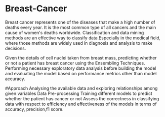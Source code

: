 # Breast-Cancer
Breast cancer represents one of the diseases that make a high number of deaths every year. It is the most common type of all cancers and the main cause of women's deaths
worldwide. Classification and data mining methods are an effective way to classify data.Especially in the medical field, where those methods are widely used in diagnosis and analysis to make decisions.

Given the details of cell nuclei taken from breast mass, predicting whether or not a patient has breast cancer using the Ensembling Techniques. Performing necessary exploratory data analysis before building the model and evaluating the model based on performance metrics other than model accuracy. 

#Approach
Analysing the available data and exploring relationships among given variables
Data Pre-processing
Training different models to predict whether the patient has cancer or not
Assess the correctness in classifying data with respect to efficiency and effectiveness of
the models in terms of accuracy, precision,f1 score.
